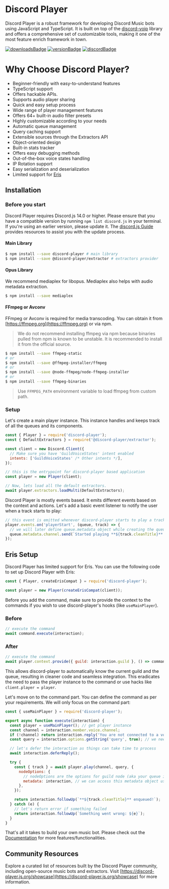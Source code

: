 # Discord Player

Discord Player is a robust framework for developing Discord Music bots using JavaScript and TypeScript. It is built on top of the [discord-voip](https://npm.im/discord-voip) library and offers a comprehensive set of customizable tools, making it one of the most feature enrich framework in town.

[![downloadsBadge](https://img.shields.io/npm/dt/discord-player?style=for-the-badge)](https://npmjs.com/discord-player)
[![versionBadge](https://img.shields.io/npm/v/discord-player?style=for-the-badge)](https://npmjs.com/discord-player)
[![discordBadge](https://img.shields.io/discord/558328638911545423?style=for-the-badge&color=7289da)](https://androz2091.fr/discord)

# Why Choose Discord Player?

- Beginner-friendly with easy-to-understand features
- TypeScript support
- Offers hackable APIs.
- Supports audio player sharing
- Quick and easy setup process
- Wide range of player management features
- Offers 64+ built-in audio filter presets
- Highly customizable according to your needs
- Automatic queue management
- Query caching support
- Extensible sources through the Extractors API
- Object-oriented design
- Built-in stats tracker
- Offers easy debugging methods
- Out-of-the-box voice states handling
- IP Rotation support
- Easy serialization and deserialization
- Limited support for [Eris](https://npmjs.com/eris)

## Installation

### Before you start

Discord Player requires Discord.js 14.0 or higher. Please ensure that you have a compatible version by running `npm list discord.js` in your terminal. If you're using an earlier version, please update it. The [discord.js Guide](https://discordjs.guide) provides resources to assist you with the update process.

#### Main Library

```bash
$ npm install --save discord-player # main library
$ npm install --save @discord-player/extractor # extractors provider
```

#### Opus Library

We recommend mediaplex for libopus. Mediaplex also helps with audio metadata extraction.

```bash
$ npm install --save mediaplex
```

#### FFmpeg or Avconv

FFmpeg or Avconv is required for media transcoding. You can obtain it from [https://ffmpeg.org](https://ffmpeg.org) or via npm.

> We do not recommend installing ffmpeg via npm because binaries pulled from npm is known to be unstable. It is recommended to install it from the official source.

```bash
$ npm install --save ffmpeg-static
# or
$ npm install --save @ffmpeg-installer/ffmpeg
# or
$ npm install --save @node-ffmpeg/node-ffmpeg-installer
# or
$ npm install --save ffmpeg-binaries
```

> Use `FFMPEG_PATH` environment variable to load ffmpeg from custom path.

### Setup

Let's create a main player instance. This instance handles and keeps track of all the queues and its components.

```js index.js
const { Player } = require('discord-player');
const { DefaultExtractors } = require('@discord-player/extractor');

const client = new Discord.Client({
  // Make sure you have 'GuildVoiceStates' intent enabled
  intents: ['GuildVoiceStates' /* Other intents */],
});

// this is the entrypoint for discord-player based application
const player = new Player(client);

// Now, lets load all the default extractors.
await player.extractors.loadMulti(DefaultExtractors);
```

Discord Player is mostly events based. It emits different events based on the context and actions. Let's add a basic event listener to notify the user when a track starts to play:

```js index.js
// this event is emitted whenever discord-player starts to play a track
player.events.on('playerStart', (queue, track) => {
  // we will later define queue.metadata object while creating the queue
  queue.metadata.channel.send(`Started playing **${track.cleanTitle}**!`);
});
```

## Eris Setup

Discord Player has limited support for Eris. You can use the following code to set up Discord Player with Eris:

```js index.js
const { Player, createErisCompat } = require('discord-player');

const player = new Player(createErisCompat(client));
```

Before you add the command, make sure to provide the context to the commands if you wish to use discord-player's hooks (like `useMainPlayer`).

### Before

```js index.js
// execute the command
await command.execute(interaction);
```

### After

```js index.js
// execute the command
await player.context.provide({ guild: interaction.guild }, () => command.execute(interaction));
```

This allows discord-player to automatically know the current guild and the queue, resulting in cleaner code and seamless integration. This eradicates the need to pass the player instance to the command or use hacks like `client.player = player`.

Let's move on to the command part. You can define the command as per your requirements. We will only focus on the command part:

```js play.js
const { useMainPlayer } = require('discord-player');

export async function execute(interaction) {
  const player = useMainPlayer(); // get player instance
  const channel = interaction.member.voice.channel;
  if (!channel) return interaction.reply('You are not connected to a voice channel!'); // make sure we have a voice channel
  const query = interaction.options.getString('query', true); // we need input/query to play

  // let's defer the interaction as things can take time to process
  await interaction.deferReply();

  try {
    const { track } = await player.play(channel, query, {
      nodeOptions: {
        // nodeOptions are the options for guild node (aka your queue in simple word)
        metadata: interaction, // we can access this metadata object using queue.metadata later on
      },
    });

    return interaction.followUp(`**${track.cleanTitle}** enqueued!`);
  } catch (e) {
    // let's return error if something failed
    return interaction.followUp(`Something went wrong: ${e}`);
  }
}
```

That's all it takes to build your own music bot. Please check out the [Documentation](https://discord-player.js.org) for more features/functionalities.

## Community Resources

Explore a curated list of resources built by the Discord Player community, including open-source music bots and extractors. Visit [https://discord-player.js.org/showcase](https://discord-player.js.org/showcase) for more information.
